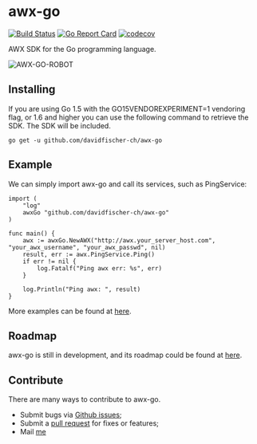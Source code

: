 # awx-go

[![Build Status](https://travis-ci.org/davidfischer-ch/awx-go.svg?branch=master)](https://travis-ci.org/davidfischer-ch/awx-go)
[![Go Report Card](https://goreportcard.com/badge/github.com/davidfischer-ch/awx-go)](https://goreportcard.com/report/github.com/davidfischer-ch/awx-go)
[![codecov](https://codecov.io/gh/davidfischer-ch/awx-go/branch/master/graph/badge.svg)](https://codecov.io/gh/davidfischer-ch/awx-go)

AWX SDK for the Go programming language.

![AWX-GO-ROBOT](images/awx-go-robot.png)

## Installing

If you are using Go 1.5 with the GO15VENDOREXPERIMENT=1 vendoring flag, or 1.6 and higher you can use the following command to retrieve the SDK. The SDK will be included.

```
go get -u github.com/davidfischer-ch/awx-go
```

## Example

We can simply import awx-go and call its services, such as PingService:

```
import (
    "log"
    awxGo "github.com/davidfischer-ch/awx-go"
)

func main() {
    awx := awxGo.NewAWX("http://awx.your_server_host.com", "your_awx_username", "your_awx_passwd", nil)
    result, err := awx.PingService.Ping()
    if err != nil {
        log.Fatalf("Ping awx err: %s", err)
    }

    log.Println("Ping awx: ", result)
}
```

More examples can be found at [here](https://github.com/davidfischer-ch/awx-go/tree/master/examples).

## Roadmap

awx-go is still in development, and its roadmap could be found at [here](https://github.com/davidfischer-ch/awx-go/blob/master/ROADMAP.md).

## Contribute

There are many ways to contribute to awx-go.

* Submit bugs via [Github issues](https://github.com/davidfischer-ch/awx-go/issues);
* Submit a [pull request](https://github.com/davidfischer-ch/awx-go/pulls) for fixes or features;
* Mail [me](mailto:wjx_colstu@hotmail.com)

